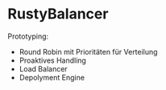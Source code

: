 # RustyBalancer


Prototyping:

- Round Robin mit Prioritäten für Verteilung
- Proaktives Handling
- Load Balancer
- Depolyment Engine
